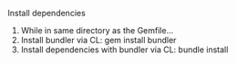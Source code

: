 Install dependencies
1. While in same directory as the Gemfile... 
2. Install bundler via CL: gem install bundler
3. Install dependencies with bundler via CL: bundle install